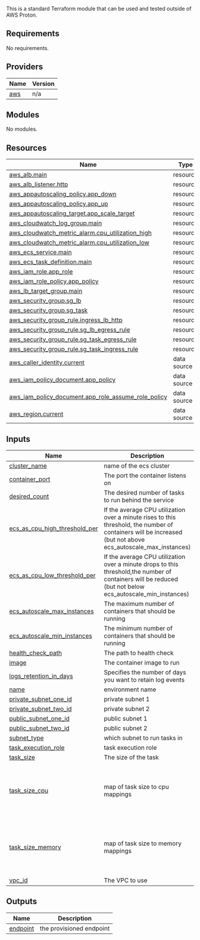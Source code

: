 This is a standard Terraform module that can be used and tested outside of AWS Proton.

<!-- BEGINNING OF PRE-COMMIT-TERRAFORM DOCS HOOK -->
## Requirements

No requirements.

## Providers

| Name | Version |
|------|---------|
| <a name="provider_aws"></a> [aws](#provider\_aws) | n/a |

## Modules

No modules.

## Resources

| Name | Type |
|------|------|
| [aws_alb.main](https://registry.terraform.io/providers/hashicorp/aws/latest/docs/resources/alb) | resource |
| [aws_alb_listener.http](https://registry.terraform.io/providers/hashicorp/aws/latest/docs/resources/alb_listener) | resource |
| [aws_appautoscaling_policy.app_down](https://registry.terraform.io/providers/hashicorp/aws/latest/docs/resources/appautoscaling_policy) | resource |
| [aws_appautoscaling_policy.app_up](https://registry.terraform.io/providers/hashicorp/aws/latest/docs/resources/appautoscaling_policy) | resource |
| [aws_appautoscaling_target.app_scale_target](https://registry.terraform.io/providers/hashicorp/aws/latest/docs/resources/appautoscaling_target) | resource |
| [aws_cloudwatch_log_group.main](https://registry.terraform.io/providers/hashicorp/aws/latest/docs/resources/cloudwatch_log_group) | resource |
| [aws_cloudwatch_metric_alarm.cpu_utilization_high](https://registry.terraform.io/providers/hashicorp/aws/latest/docs/resources/cloudwatch_metric_alarm) | resource |
| [aws_cloudwatch_metric_alarm.cpu_utilization_low](https://registry.terraform.io/providers/hashicorp/aws/latest/docs/resources/cloudwatch_metric_alarm) | resource |
| [aws_ecs_service.main](https://registry.terraform.io/providers/hashicorp/aws/latest/docs/resources/ecs_service) | resource |
| [aws_ecs_task_definition.main](https://registry.terraform.io/providers/hashicorp/aws/latest/docs/resources/ecs_task_definition) | resource |
| [aws_iam_role.app_role](https://registry.terraform.io/providers/hashicorp/aws/latest/docs/resources/iam_role) | resource |
| [aws_iam_role_policy.app_policy](https://registry.terraform.io/providers/hashicorp/aws/latest/docs/resources/iam_role_policy) | resource |
| [aws_lb_target_group.main](https://registry.terraform.io/providers/hashicorp/aws/latest/docs/resources/lb_target_group) | resource |
| [aws_security_group.sg_lb](https://registry.terraform.io/providers/hashicorp/aws/latest/docs/resources/security_group) | resource |
| [aws_security_group.sg_task](https://registry.terraform.io/providers/hashicorp/aws/latest/docs/resources/security_group) | resource |
| [aws_security_group_rule.ingress_lb_http](https://registry.terraform.io/providers/hashicorp/aws/latest/docs/resources/security_group_rule) | resource |
| [aws_security_group_rule.sg_lb_egress_rule](https://registry.terraform.io/providers/hashicorp/aws/latest/docs/resources/security_group_rule) | resource |
| [aws_security_group_rule.sg_task_egress_rule](https://registry.terraform.io/providers/hashicorp/aws/latest/docs/resources/security_group_rule) | resource |
| [aws_security_group_rule.sg_task_ingress_rule](https://registry.terraform.io/providers/hashicorp/aws/latest/docs/resources/security_group_rule) | resource |
| [aws_caller_identity.current](https://registry.terraform.io/providers/hashicorp/aws/latest/docs/data-sources/caller_identity) | data source |
| [aws_iam_policy_document.app_policy](https://registry.terraform.io/providers/hashicorp/aws/latest/docs/data-sources/iam_policy_document) | data source |
| [aws_iam_policy_document.app_role_assume_role_policy](https://registry.terraform.io/providers/hashicorp/aws/latest/docs/data-sources/iam_policy_document) | data source |
| [aws_region.current](https://registry.terraform.io/providers/hashicorp/aws/latest/docs/data-sources/region) | data source |

## Inputs

| Name | Description | Type | Default | Required |
|------|-------------|------|---------|:--------:|
| <a name="input_cluster_name"></a> [cluster\_name](#input\_cluster\_name) | name of the ecs cluster | `string` | n/a | yes |
| <a name="input_container_port"></a> [container\_port](#input\_container\_port) | The port the container listens on | `number` | n/a | yes |
| <a name="input_desired_count"></a> [desired\_count](#input\_desired\_count) | The desired number of tasks to run behind the service | `number` | n/a | yes |
| <a name="input_ecs_as_cpu_high_threshold_per"></a> [ecs\_as\_cpu\_high\_threshold\_per](#input\_ecs\_as\_cpu\_high\_threshold\_per) | If the average CPU utilization over a minute rises to this threshold, the number of containers will be increased (but not above ecs\_autoscale\_max\_instances) | `number` | `80` | no |
| <a name="input_ecs_as_cpu_low_threshold_per"></a> [ecs\_as\_cpu\_low\_threshold\_per](#input\_ecs\_as\_cpu\_low\_threshold\_per) | If the average CPU utilization over a minute drops to this threshold,the number of containers will be reduced (but not below ecs\_autoscale\_min\_instances) | `number` | `20` | no |
| <a name="input_ecs_autoscale_max_instances"></a> [ecs\_autoscale\_max\_instances](#input\_ecs\_autoscale\_max\_instances) | The maximum number of containers that should be running | `number` | `8` | no |
| <a name="input_ecs_autoscale_min_instances"></a> [ecs\_autoscale\_min\_instances](#input\_ecs\_autoscale\_min\_instances) | The minimum number of containers that should be running | `number` | `1` | no |
| <a name="input_health_check_path"></a> [health\_check\_path](#input\_health\_check\_path) | The path to health check | `string` | n/a | yes |
| <a name="input_image"></a> [image](#input\_image) | The container image to run | `string` | n/a | yes |
| <a name="input_logs_retention_in_days"></a> [logs\_retention\_in\_days](#input\_logs\_retention\_in\_days) | Specifies the number of days you want to retain log events | `number` | `30` | no |
| <a name="input_name"></a> [name](#input\_name) | environment name | `string` | n/a | yes |
| <a name="input_private_subnet_one_id"></a> [private\_subnet\_one\_id](#input\_private\_subnet\_one\_id) | private subnet 1 | `string` | n/a | yes |
| <a name="input_private_subnet_two_id"></a> [private\_subnet\_two\_id](#input\_private\_subnet\_two\_id) | private subnet 2 | `string` | n/a | yes |
| <a name="input_public_subnet_one_id"></a> [public\_subnet\_one\_id](#input\_public\_subnet\_one\_id) | public subnet 1 | `string` | n/a | yes |
| <a name="input_public_subnet_two_id"></a> [public\_subnet\_two\_id](#input\_public\_subnet\_two\_id) | public subnet 2 | `string` | n/a | yes |
| <a name="input_subnet_type"></a> [subnet\_type](#input\_subnet\_type) | which subnet to run tasks in | `string` | n/a | yes |
| <a name="input_task_execution_role"></a> [task\_execution\_role](#input\_task\_execution\_role) | task execution role | `string` | n/a | yes |
| <a name="input_task_size"></a> [task\_size](#input\_task\_size) | The size of the task | `string` | n/a | yes |
| <a name="input_task_size_cpu"></a> [task\_size\_cpu](#input\_task\_size\_cpu) | map of task size to cpu mappings | `map(string)` | <pre>{<br>  "large": "2048",<br>  "medium": "1024",<br>  "small": "512",<br>  "x-large": "4096",<br>  "x-small": "256"<br>}</pre> | no |
| <a name="input_task_size_memory"></a> [task\_size\_memory](#input\_task\_size\_memory) | map of task size to memory mappings | `map(string)` | <pre>{<br>  "large": "4096",<br>  "medium": "2048",<br>  "small": "1024",<br>  "x-large": "8192",<br>  "x-small": "512"<br>}</pre> | no |
| <a name="input_vpc_id"></a> [vpc\_id](#input\_vpc\_id) | The VPC to use | `string` | n/a | yes |

## Outputs

| Name | Description |
|------|-------------|
| <a name="output_endpoint"></a> [endpoint](#output\_endpoint) | the provisioned endpoint |
<!-- END OF PRE-COMMIT-TERRAFORM DOCS HOOK -->
